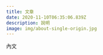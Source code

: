 ```yaml
---
title: 文章
date: 2020-11-10T06:35:06.839Z
description: 說明
image: img/about-single-origin.jpg
---
```

內文